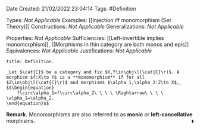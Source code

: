 <div class="topSpace"></div>

Date Created: 21/02/2022 23:04:14
Tags: #Definition

Types: _Not Applicable_
Examples: [[Injection iff monomorphism (Set Theory)]]
Constructions: _Not Applicable_
Generalizations: _Not Applicable_

Properties: _Not Applicable_
Sufficiencies: [[Left-invertible implies monomorphism]], [[Morphisms in thin category are both monos and epis]]
Equivalences: _Not Applicable_
Justifications: _Not Applicable_

``` ad-Definition
title: Definition.

_Let $\cat{C}$ be a category and fix $X,Y\in\obj\l(\cat{C}\r)$. A morphism $f:X\to Y$ is a **monomorphism** if for all $Z\in\obj\l(\cat{C}\r)$ and morphisms $\alpha_1,\alpha_2:Z\to X$,_
$$\begin{equation}
    f\circ\alpha_1=f\circ\alpha_2\ \ \ \ \Rightarrow\ \ \ \ \alpha_1=\alpha_2.
\end{equation}$$

```

**Remark.** Monomorphisms are also referred to as **monic** or **left-cancellative** morphisms.<span style="float:right;">$\blacklozenge$</span>
